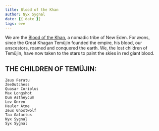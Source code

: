 ```yaml
---
title: Blood of the Khan
author: Nyx Sygnal
date: {{ date }}
tags: eve
---
```

We are the [Blood of the Khan](https://eve.tenzin.ca/), a nomadic tribe of New Eden.  For æons, since the Great Khagan Temüjin founded the empire, his blood, our anscestors, roamed and conquered the earth.  We, the lost children of Temüjin, have now taken to the stars to paint the skies in red giant blood.

## THE CHILDREN OF TEMÜJIN:

```
Zeus Feratu
ZeeDutchess
Quasar Coriolus
Max Longshot
Dum Astheycum
Lev Onren
Hauler Atme
Zeus Ghostwolf
Taa Galactus
Nyx Sygnal
Syx Sygnal
```